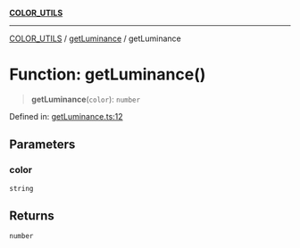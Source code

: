[**COLOR_UTILS**](../../README.md)

***

[COLOR_UTILS](../../README.md) / [getLuminance](../README.md) / getLuminance

# Function: getLuminance()

> **getLuminance**(`color`): `number`

Defined in: [getLuminance.ts:12](https://github.com/dailker/everyutil/blob/febb9ddd747c27fb11272f2ad88aedb1ae4d7cba/src/color/getLuminance.ts#L12)

## Parameters

### color

`string`

## Returns

`number`
